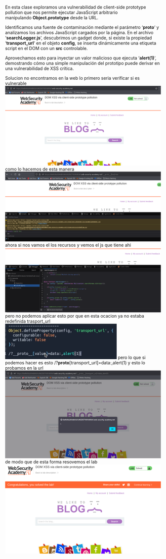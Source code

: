En esta clase exploramos una vulnerabilidad de client-side prototype pollution que nos permite ejecutar JavaScript arbitrario manipulando **Object.prototype** desde la URL.

Identificamos una fuente de contaminación mediante el parámetro ‘**__proto__**‘ y analizamos los archivos JavaScript cargados por la página. En el archivo ‘**searchLogger.js**‘, descubrimos un gadget donde, si existe la propiedad ‘**transport_url**‘ en el objeto **config**, se inserta dinámicamente una etiqueta script en el DOM con un **src** controlable.

Aprovechamos esto para inyectar un valor malicioso que ejecuta ‘**alert(1)**‘, demostrando cómo una simple manipulación del prototipo puede derivar en una vulnerabilidad de XSS crítica.

Solucion
no encontramos en la web lo primero seria verificar si es vulnerable
![Pasted_image_20250831193256.png](Imagenes/Pasted_image_20250831193256.png)
como lo hacemos de esta manera
![Pasted_image_20250831193429.png](Imagenes/Pasted_image_20250831193429.png)
ahora si nos vamos el los recursos y vemos el js que tiene ahi
![Pasted_image_20250831193533.png](Imagenes/Pasted_image_20250831193533.png)
pero no podemos aplicar esto por que en esta ocacion ya no estaba redefinida  trasport_url
![Pasted_image_20250831193750.png](Imagenes/Pasted_image_20250831193750.png)
pero lo que si podemos hacer es esto /?__proto__[transport_url]=data:,alert(1)
y esto lo probamos en la url
![Pasted_image_20250831194118.png](Imagenes/Pasted_image_20250831194118.png)de modo que de esta forma resovemos el lab
![Pasted_image_20250831194157.png](Imagenes/Pasted_image_20250831194157.png)
